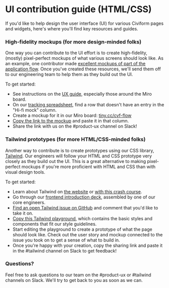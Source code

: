 # UI contribution guide (HTML/CSS)

If you'd like to help design the user interface (UI) for various Civiform pages and widgets, here's where you'll find key resources and guides.

### High-fidelity mockups (for more design-minded folks)

One way you can contribute to the UI effort is to create high-fidelity, (mostly) pixel-perfect mockups of what various screens should look like. As an example, one contributor made [excellent mockups of part of the application flow](https://miro.com/app/board/o9J\_lXULxwE=/?moveToWidget=3074457357026727270\&cot=14). Once you've created these resources, we'll send them off to our engineering team to help them as they build out the UI.

To get started:

* See instructions on the [UX guide](https://github.com/seattle-uat/civiform/wiki/UX-contribution-guide), especially those around the Miro board.
* On our [tracking spreadsheet](http://tiny.cc/cvf-ux-tracker), find a row that doesn't have an entry in the "Hi-fi mock" column.
* Create a mockup for it in our Miro board: [tiny.cc/cvf-flow](http://tiny.cc/cvf-flow)
* [Copy the link to the mockup](https://help.miro.com/hc/en-us/articles/360017572354-Internal-and-External-Linking) and paste it in that column.
* Share the link with us on the #product-ux channel on Slack!

### Tailwind prototypes (for more HTML/CSS-minded folks)

Another way to contribute is to create prototypes using our CSS library, [Tailwind](https://tailwindcss.com). Our engineers will follow your HTML and CSS prototype very closely as they build out the UI. This is a great alternative to making pixel-perfect mockups if you're more proficient with HTML and CSS than with visual design tools.

To get started:

* Learn about Tailwind on [the website](https://tailwindcss.com) or [with this crash course](https://morioh.com/p/39832809fef8).
* Go through our [frontend introduction deck](https://docs.google.com/presentation/d/1tPGOj26p1MzieN7vfTj4MhoAoytLWo4j78Us5Ku89x8/edit#slide=id.p), assembled by one of our core engineers.
* [Find an open Tailwind issue on GitHub](https://github.com/seattle-uat/civiform/labels/tailwind-css) and comment that you'd like to take it on.
* [Copy this Tailwind playground](https://play.tailwindcss.com/JzARWTvFQP?file=css), which contains the basic styles and components that fit our style guidelines.
* Start editing the playground to create a prototype of what the page should look like. Check out the user story and mockup connected to the issue you took on to get a sense of what to build in.
* Once you're happy with your creation, copy the sharing link and paste it in the #tailwind channel on Slack to get feedback!

### Questions?

Feel free to ask questions to our team on the #product-ux or #tailwind channels on Slack. We'll try to get back to you as soon as we can.
